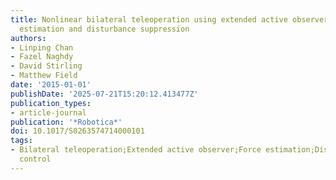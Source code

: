 ```yaml
---
title: Nonlinear bilateral teleoperation using extended active observer for force
  estimation and disturbance suppression
authors:
- Linping Chan
- Fazel Naghdy
- David Stirling
- Matthew Field
date: '2015-01-01'
publishDate: '2025-07-21T15:20:12.413477Z'
publication_types:
- article-journal
publication: '*Robotica*'
doi: 10.1017/S0263574714000101
tags:
- Bilateral teleoperation;Extended active observer;Force estimation;Disturbance suppression;Nonlinear
  control
---
```

